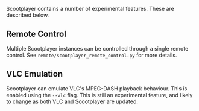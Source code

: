 Scootplayer contains a number of experimental features. These are described below.

## Remote Control ##

Multiple Scootplayer instances can be controlled through a single remote control. See `remote/scootplayer_remote_control.py` for more details.

## VLC Emulation ##

Scootplayer can emulate VLC's MPEG-DASH playback behaviour. This is enabled using the `--vlc` flag. This is still an experimental feature, and likely to change as both VLC and Scootplayer are updated.
